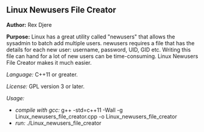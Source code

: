 ## Linux Newusers File Creator

**Author:**
Rex Djere

__Purpose:__ 
Linux has a great utility called "newusers" that allows the sysadmin to batch add multiple users.
newusers requires a file that has the details for each new user: username, password, UID, GID etc.
Writing this file can hand for a lot of new users can be time-consuming.
Linux Newusers File Creator makes it much easier.

_Language:_
C++11 or greater.

_License:_
GPL version 3 or later.

_Usage:_
- _compile with gcc:_ g++ -std=c++11 -Wall -g Linux_newusers_file_creator.cpp -o Linux_newusers_file_creator
- _run:_ ./Linux_newusers_file_creator


